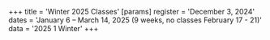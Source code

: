 +++
title = 'Winter 2025 Classes'
[params]
	register = 'December 3, 2024'
	dates = 'January 6 – March 14, 2025 (9 weeks, no classes February 17 - 21)'
	data = '2025 1 Winter'
+++